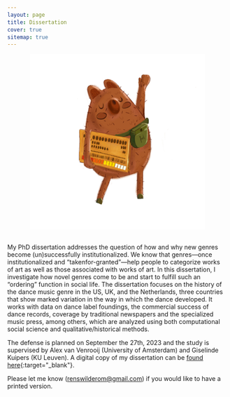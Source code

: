 ```yaml
---
layout: page
title: Dissertation
cover: true
sitemap: true
---
```


<p align="center">
<img src="/assets/img/blog/White background - darker hero.jpg" alt="cover" width="400" style="padding-bottom: 15px;"/>
</p>

My PhD dissertation addresses the question of how and why new genres become (un)successfully institutionalized. We know that genres—once institutionalized and “takenfor-granted”—help people to categorize works of art as well as those associated with works of art. In this dissertation, I investigate how novel genres come to be and start to fulfill such an “ordering” function in social life. The dissertation focuses on the history of the dance music genre in the US, UK, and the Netherlands, three countries that show marked variation in the way in which the dance developed. It works with data on dance label foundings, the commercial success of dance records, coverage by traditional newspapers and the specialized music press, among others, which are analyzed using both computational social science and qualitative/historical methods.

The defense is planned on September the 27th, 2023 and the study is supervised by Alex van Venrooij (University of Amsterdam) and Giselinde Kuipers (KU Leuven). A digital copy of my dissertation can be [found here](https://drive.google.com/file/d/1-DKHgvI4YEHkV6PB8xV9UpGsJlSC6a1g/view?usp=sharing){:target="_blank"}.

Please let me know (renswilderom@gmail.com) if you would like to have a printed version.
